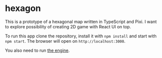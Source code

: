 # hexagon

This is a prototype of a hexagonal map written in TypeScript and Pixi. I want to explore possibility of creating 2D game with React UI on top.

To run this app clone the repository, install it with `npm install` and start with `npm start`. The browser will open on `http://localhost:3000`.

You also need to run [the engine](https://github.com/Co0sh/hexagon-engine).
